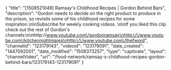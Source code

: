 {
    "title": "[1508521049] Ramsay's Childhood Recipes | Gordon Behind Bars",
    "description": "Gordon needs to decide on the right product to produce in the prison, so revisits some of his childhood recipes for some inspiration.\n\nSubscribe for weekly cooking videos. \n\nIf you liked this clip check out the rest of Gordon's channels:\n\nhttp:\/\/www.youtube.com\/gordonramsay\nhttp:\/\/www.youtube.com\/kitchennightmares\nhttp:\/\/www.youtube.com\/thefword",
    "channelid": "123179143",
    "videoid": "123179091",
    "date_created": "1447092001",
    "date_modified": "1508373257",
    "type": "captivate",
    "layout": "channelVideo",
    "url": "\/food-network\/ramsay-s-childhood-recipes-gordon-behind-bars\/123179143-123179091"
}